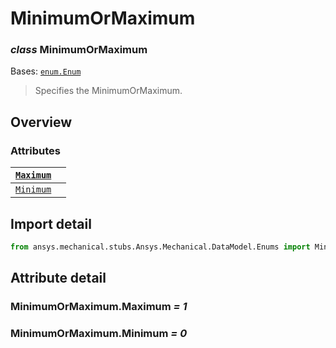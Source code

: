 <a id="minimumormaximum"></a>

# MinimumOrMaximum

<a id="MinimumOrMaximum"></a>

### *class* MinimumOrMaximum

Bases: [`enum.Enum`](https://docs.python.org/3/library/enum.html#enum.Enum)

> Specifies the MinimumOrMaximum.

> <!-- !! processed by numpydoc !! -->

<a id="overview"></a>

## Overview

### Attributes

| [`Maximum`](#MinimumOrMaximum.Maximum)   |    |
|------------------------------------------|----|
| [`Minimum`](#MinimumOrMaximum.Minimum)   |    |

<a id="import-detail"></a>

## Import detail

```python
from ansys.mechanical.stubs.Ansys.Mechanical.DataModel.Enums import MinimumOrMaximum
```

<a id="attribute-detail"></a>

## Attribute detail

<a id="MinimumOrMaximum.Maximum"></a>

### MinimumOrMaximum.Maximum *= 1*

<a id="MinimumOrMaximum.Minimum"></a>

### MinimumOrMaximum.Minimum *= 0*
